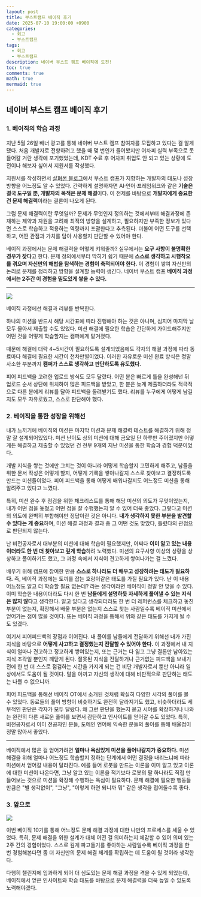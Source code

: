 ```yaml
---
layout: post
title: 부스트캠프 베이직 후기
date: 2025-07-10 19:00:00 +0900
categories:
  - 회고
  - 부스트캠프
tags:
  - 회고
  - 부스트캠프
description: 네이버 부스트 캠프 베이직에 도전!
toc: true
comments: true
math: true
mermaid: true
---
```


## 네이버 부스트 캠프 베이직 후기

### 1. 베이직의 학습 과정

지난 5월 26일 배너 광고를 통해 네이버 부스트 캠프 참여자를 모집하고 있다는 걸 알게 됐다.
처음 개발자로 전향하려고 했을 때 몇 번인가 들어봤지만 어차피 실력 부족으로 못 들어갈 거란 생각에 포기했었는데, KDT 수료 후 어차피 취업도 안 되고 있는 상황에 도전이나 해보자 싶어서 지원서를 작성했다.

지원서를 작성하면서 [살펴본 블로그](https://blog.naver.com/boostcamp_official/223845032364)에서 부스트 캠프가 지향하는 개발자의 태도나 성장 방향을 어느정도 알 수 있었다.
간략하게 설명하자면 AI·언어·프레임워크와 같은 **기술은 결국 도구일 뿐, 개발자의 목적은 문제 해결**이다.
이 전제를 바탕으로 **개발자에게 중요한 건 문제 해결력**이라는 결론이 나오게 된다.

그럼 문제 해결력이란 무엇일까?
문제가 무엇인지 정의하는 것에서부터 해결과정에 존재하는 제약과 자원을 고려해 최적의 방향을 설계하고,
필요하지만 부족한 정보가 있다면 스스로 학습하고 적용하는 역량까지 포괄한다고 추측된다.
더불어 어떤 도구를 선택하고, 어떤 관점과 가치를 담아 사용할지 판단할 수 있어야 한다.

베이직 과정에서는 문제 해결력을 어떻게 키워줄까?
실무에서는 **요구 사항이 불명확한 경우가 잦다**고 한다.
문제 정의에서부터 막히기 쉽기 때문에 **스스로 생각하고 시행착오를 겪으며 자신만의 해법을 탐색하는 경험이 축적되어야 한다.**
이 경험이 쌓여 자신만의 논리로 문제를 정리하고 방향을 설계할 능력이 생긴다.
네이버 부스트 캠프 **베이직 과정에서는 2주간 이 경험을 밀도있게 쌓을 수 있다.**

---

![](https://velog.velcdn.com/images/landelyse/post/067015a5-b557-4737-885c-f378da884b30/image.png)

베이직 과정에선 해결과 리뷰를 반복한다.

하나의 미션을 반드시 해당 시간표에 따라 진행해야 하는 것은 아니며, 심지어 마지막 날 모두 몰아서 제출할 수도 있었다.
미션 해결에 필요한 학습은 간단하게 가이드해주지만 어떤 것을 어떻게 학습할지는 캠퍼에게 맡겨졌다.

때문에 해결에 대략 4~5시간이 필요하도록 설계되었음에도 각자의 해결 과정에 따라 동료마다 해결에 필요한 시간이 천차만별이었다.
이러한 자유로운 미션 완료 방식은 정말 사소한 부분까지 **캠퍼가 스스로 생각하고 판단하도록 유도했다.**

피어 피드백을 고려한 업로드 방식도 모두 달랐다.
어떤 분은 빠르게 틀을 완성해낸 뒤 업로드 순서 상단에 위치하여 많은 피드백을 받았고,
한 분은 늦게 제출하더라도 적극적으로 다른 분에게 리뷰를 달아 피드백을 돌려받기도 했다.
리뷰를 누구에게 어떻게 남길지도 모두 자유로웠고, 스스로 판단해야 했다.

### 2. 베이직을 통한 성장을 위해선

내가 느끼기에 베이직의 미션은 마지막 미션과 문제 해결력 테스트를 해결하기 위해 정말 잘 설계되어있었다.
미션 난이도 상의 미션에 대해 금요일 단 하루만 주어졌지만 어떻게든 해결하고 제출할 수 있었던 건 전부 9개의 지난 미션을 통한 학습과 경험 덕분이었다.

개발 지식을 쌓는 것에만 그치는 것이 아니라 어떻게 학습할지 고민하게 해주고,
남들을 위한 문서 작성은 어떻게 할지, 어떻게 기록을 쌓아나갈지 스스로 찾아보고 결정하도록 만드는 미션들이었다.
피어 피드백을 통해 어떻게 배워나갈지도 어느정도 미션을 통해 알려주고 있다고 느꼈다.

특히, 미션 완수 후 점검을 위한 체크리스트를 통해 해당 미션의 의도가 무엇이었는지, 내가 어떤 점을 놓쳤고 어떤 점을 잘 수행했는지 알 수 있어 더욱 좋았다.
그렇다고 미션의 의도에 완벽히 부합해야만 정답이란 것은 아니다.
**내가 생각하지 못한 부분을 발견할 수 있다는 게 중요**하며, 미션 해결 과정과 결과 중 그 어떤 것도 맞았다, 틀렸다의 관점으로 판단되지 않는다.

난 비전공자로서 대부분의 미션에 대해 학습이 필요했지만, 어쩌다 **이미 알고 있는 내용이더라도 한 번 더 찾아보고 깊게 학습**하려 노력했다.
미션의 요구사항 이상의 상황을 상상하고 풀이하기도 했고, 그 과정 속에서 지식이 견고하게 쌓여나가는 걸 느꼈다.

배우기 위해 캠프에 참여한 만큼 **스스로 하나라도 더 배우고 성장하려는 태도가 필요하다.**
즉, 베이직 과정에는 토끼를 잡는 호랑이같은 태도를 가질 필요가 있다.
난 이 내용 어느정도 알고 더 학습할 필요 없는데? 라는 생각이라면 베이직이 정말 안 맞을 수 있다.
이미 학습한 내용이더라도 다시 한 번 **남들에게 설명하듯 자세하게 풀어낼 수 있는 지식은 많지 않다**고 생각한다.
알고 있다고 생각되더라도 한 번 더 레퍼런스를 체크하고 놓친 부분이 없는지, 확장해서 배울 부분은 없는지 스스로 찾는 사람일수록 베이직 미션에서 얻어가는 점이 많을 것이다. 또는 베이직 과정을 통해서 위와 같은 태도를 가지게 될 수도 있겠다.

여기서 피어피드백의 장점과 이어진다.
내 풀이를 남들에게 전달하기 위해선 내가 가진 지식을 바탕으로 **어떻게 사고하고 결정했는지 전달할 수 있어야 한다.**
이 과정에서 내 지식이 얼마나 견고하고 정교하게 쌓여있는지, 또는 근거는 다 잃고 그냥 결론만 남아있는 지식 조각일 뿐인지 깨닫게 된다.
잘못된 지식을 전달하거나 근거없는 피드백을 보내기 전에 한 번 더 스스로 점검하는 시간을 가지게 되는 건 비단 개발자로서 뿐만 아니라 일상에서도 도움이 될 것이다.
말을 아끼고 자신의 생각에 대해 비판적으로 판단하는 태도는 나쁠 수 없으니까.

피어 피드백을 통해선 베이직 OT에서 소개된 것처럼 확실히 다양한 시각의 풀이를 볼 수 있었다.
동료들의 풀이 방향이 비슷하기도 완전히 달라지기도 했고, 비슷하더라도 세부적인 판단은 각자가 모두 달랐다.
왜 그런 판단을 했는지 묻고 시야를 확장하거나 나와는 완전히 다른 새로운 풀이를 보면서 감탄하고 인사이트를 얻어갈 수도 있었다.
특히, 비전공자로서 이미 전공자인 분들, 도메인 언어에 익숙한 분들의 풀이를 통해 배울점이 정말 많아서 좋았다.

---

베이직에서 많은 걸 얻어가려면 **얼마나 욕심있게 미션을 풀어나갈지가 중요하다.**
미션 해결을 위해 얼마나 어느정도 학습할지 정하는 단계에서 어떤 결정을 내리느냐에 따라 미션에서 얻어갈 내용이 달라진다.
예를 들어 로봇을 만드는 이론을 이미 알고 있고 이론에 대한 미션이 나온다면,
그냥 알고 있는 이론을 적기보다 로봇의 팔 하나라도 직접 만들어보는 것으로 미션을 확장해 수행하는 욕심이 필요하다.
문제 해결에 필요한 행동들만큼은 "별 생각없이", "그냥", "이렇게 하면 되니까 뭐" 같은 생각을 접어둘수록 좋다.

### 3. 앞으로

![](https://velog.velcdn.com/images/landelyse/post/733d3cb6-8dca-419d-8f2b-0151ffb4f525/image.png)

이번 베이직 10기를 통해 어느정도 문제 해결 과정에 대한 나만의 프로세스를 세울 수 있었다.
특히, 문제 해결을 위한 설계가 대체 어떤 걸 의미하는지 체감할 수 있어 의미 있는 2주 간의 경험이었다.
스스로 깊게 파고들기를 좋아하는 사람일수록 베이직 과정을 한 번 경험해본다면 좀 더 자신만의 문제 해결 체계를 확립하는 데 도움이 될 것이라 생각한다.

다행히 챌린지에 입과하게 되어 더 심도있는 문제 해결 과정을 겪을 수 있게 되었는데,
베이직에서 얻은 인사이트와 학습 태도를 바탕으로 문제 해결력을 더욱 높일 수 있도록 노력해야겠다.
